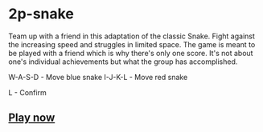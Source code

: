 # 2p-snake

Team up with a friend in this adaptation of the classic Snake. Fight against the increasing speed and struggles in limited space. The game is meant to be played with a friend which is why there's only one score. It's not about one's individual achievements but what the group has accomplished.

W-A-S-D - Move blue snake
I-J-K-L - Move red snake

L - Confirm

## [Play now](https://sprig.hackclub.com/share/3p31YkiZ3lh0zj5CuyRa)
